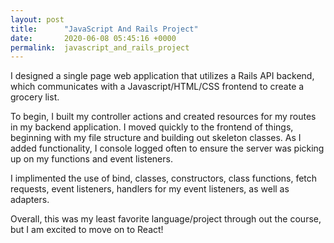 ```yaml
---
layout: post
title:      "JavaScript And Rails Project"
date:       2020-06-08 05:45:16 +0000
permalink:  javascript_and_rails_project
---
```



I designed a single page web application that utilizes a Rails API backend, which communicates with a Javascript/HTML/CSS frontend to create a grocery list.

To begin, I built my controller actions and created resources for my routes in my backend application. I moved quickly to the frontend of things, beginning with my file structure and building out skeleton classes. As I added functionality, I console logged often to ensure the server was picking up on my functions and event listeners.

I implimented the use of bind, classes, constructors, class functions, fetch requests, event listeners, handlers for my event listeners, as well as adapters.

Overall, this was my least favorite language/project through out the course, but I am excited to move on to React!
